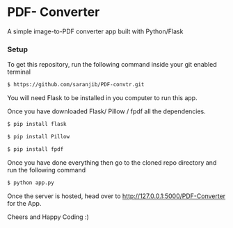 # PDF- Converter
A simple image-to-PDF converter app built with Python/Flask

### Setup
To get this repository, run the following command inside your git enabled terminal
```bash
$ https://github.com/saranjib/PDF-convtr.git
```
You will need Flask to be installed in you computer to run this app. 

Once you have downloaded  Flask/ Pillow / fpdf all the dependencies.

```bash
$ pip install flask
```

```bash
$ pip install Pillow
```

```bash
$ pip install fpdf
```

Once you have done everything then go to the cloned repo directory and run the following command

```bash
$ python app.py
```
Once the server is hosted, head over to http://127.0.0.1:5000/PDF-Converter for the App.

Cheers and Happy Coding :)
